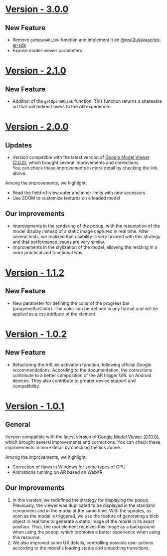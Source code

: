 # [Version - 3.0.0]()
## New Feature
* Remove `getOpenARLink` function and implement it on [@real2u/javascript-ar-sdk](https://www.npmjs.com/package/@real2u/javascript-ar-sdk)
* Expose model-viewer parameters

# [Version - 2.1.0]()
## New Feature
* Addition of the `getOpenARLink` function. 
  This function returns a shareable url that will redirect users to the AR experience.

# [Version - 2.0.0]()
## Updates
* Version compatible with the latest version of [Google Model Viewer (2.0.0)](https://github.com/google/model-viewer/releases/tag/v1.0.0), which brought several improvements and corrections.  
You can check these improvements in more detail by checking the link above.

Among the improvements, we highlight:
* Read the field-of-view outer and inner limits with new accessors
* Use 3DOM to customize textures on a loaded model

## Our improvements
* Improvements in the rendering of the popup, with the resumption of the model display instead of a static image captured in real time. After several tests, we realized that usability is very favored with this strategy and that performance issues are very similar.
* Improvements in the stylization of the model, allowing the resizing in a more practical and functional way.

# [Version - 1.1.2]()
## New Feature
* New parameter for defining the color of the progress bar (progressBarColor). The color can be defined in any format and will be applied as a css attribute of the element.

# [Version - 1.0.2]()
## New Feature
* Refactoring the ARLink activation function, following official Google recommendations.
According to the documentation, the corrections contribute to a better composition of the AR trigger URL on Android devices. They also contribute to greater device support and compatibility.

# [Version - 1.0.1]()

## General 

Version compatible with the latest version of [Google Model Viewer (0.10.0)](https://github.com/google/model-viewer/releases/tag/v0.10.0), which brought several improvements and corrections.
You can check these improvements in more detail by checking the link above.

Among the improvements, we highlight:
* Correction of flaws in Windows for some types of GPU.
* Animations running on AR based on WebXR.

## Our improvements
1. In this version, we redefined the strategy for displaying the popup. Previously, the viewer was duplicated to be displayed in the standard component and in the modal at the same time. With the updates, as soon as the modal is triggered, we use the feature of generating a blob object in real time to generate a static image of the model in its exact position. Thus, the root element receives this image as a background when using the popup, which promotes a better experience when using this resource.
2. We also improved some UX details, controlling possible user actions according to the model's loading status and smoothing transitions.